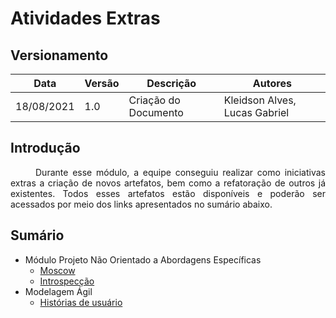# Atividades Extras

## Versionamento
| Data | Versão | Descrição | Autores |
| -------- | -------- | -------- | ---|
|   18/08/2021   |  1.0    |  Criação do Documento    | Kleidson Alves, Lucas Gabriel

## Introdução
<div style="text-indent: 40px; text-align: justify">
<p>
Durante esse módulo, a equipe conseguiu realizar como iniciativas extras a criação de novos artefatos, bem como a refatoração de outros já existentes. Todos esses artefatos estão disponíveis e poderão ser acessados por meio dos links apresentados no sumário abaixo. 
</p>
</div>

## Sumário
* Módulo Projeto Não Orientado a Abordagens Específicas
    * [Moscow](../base/moscow.md)
    * [Introspecção](../base/introspeccao.md)
* Modelagem Ágil
    * [Histórias de usuário](historias_de_usuario.md)
